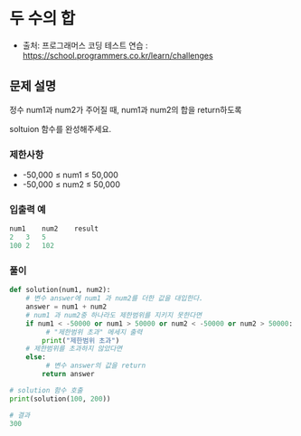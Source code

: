 # 두 수의 합
- 출처: 프로그래머스 코딩 테스트 연습 : https://school.programmers.co.kr/learn/challenges
## 문제 설명
정수 num1과 num2가 주어질 때, num1과 num2의 합을 return하도록 

soltuion 함수를 완성해주세요.

### 제한사항
- -50,000 ≤ num1 ≤ 50,000
- -50,000 ≤ num2 ≤ 50,000

### 입출력 예
```python
num1	num2	result
2	3	5
100	2	102
```

### 풀이
```python
def solution(num1, num2):
    # 변수 answer에 num1 과 num2를 더한 값을 대입한다.
    answer = num1 + num2
    # num1 과 num2중 하나라도 제한범위를 지키지 못한다면
    if num1 < -50000 or num1 > 50000 or num2 < -50000 or num2 > 50000:
         # "제한범위 초과" 메세지 출력
        print("제한범위 초과")
    # 제한범위를 초과하지 않았다면          
    else:
         # 변수 answer의 값을 return
        return answer

# solution 함수 호출
print(solution(100, 200))

# 결과
300
```

